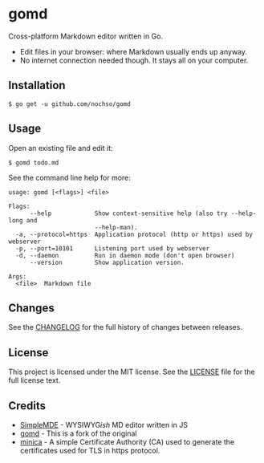 # gomd
Cross-platform Markdown editor written in Go.

- Edit files in your browser: where Markdown usually ends up anyway.
- No internet connection needed though. It stays all on your computer.

## Installation
    $ go get -u github.com/nochso/gomd

## Usage
Open an existing file and edit it:

    $ gomd todo.md

See the command line help for more:
```
usage: gomd [<flags>] <file>

Flags:
      --help            Show context-sensitive help (also try --help-long and
                        --help-man).
  -a, --protocol=https  Application protocol (http or https) used by webserver
  -p, --port=10101      Listening port used by webserver
  -d, --daemon          Run in daemon mode (don't open browser)
      --version         Show application version.

Args:
  <file>  Markdown file
```

## Changes
See the [CHANGELOG](CHANGELOG.md) for the full history of changes between releases.

## License
This project is licensed under the MIT license. See the [LICENSE](LICENSE.md) file for the full license text.

## Credits
* [SimpleMDE](https://github.com/sparksuite/simplemde-markdown-editor) - WYSIWYG*ish* MD editor written in JS
* [gomd](https:github.com/nochso/gomd) - This is a fork of the original
* [minica](https://github.com/jsha/minica) - A simple Certificate Authority (CA) used to generate the certificates used for TLS in https protocol.
